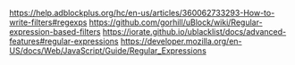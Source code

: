 https://help.adblockplus.org/hc/en-us/articles/360062733293-How-to-write-filters#regexps
https://github.com/gorhill/uBlock/wiki/Regular-expression-based-filters
https://iorate.github.io/ublacklist/docs/advanced-features#regular-expressions
https://developer.mozilla.org/en-US/docs/Web/JavaScript/Guide/Regular_Expressions